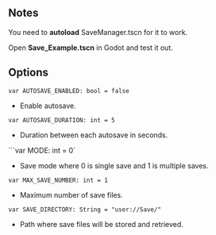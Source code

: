 ## Notes
You need to **autoload** SaveManager.tscn for it to work.

Open **Save_Example.tscn** in Godot and test it out.

## Options
```var AUTOSAVE_ENABLED: bool = false```
- Enable autosave.

```var AUTOSAVE_DURATION: int = 5```
- Duration between each autosave in seconds.

```var MODE: int = 0`
- Save mode where 0 is single save and 1 is multiple saves.

```var MAX_SAVE_NUMBER: int = 1```
- Maximum number of save files.

```var SAVE_DIRECTORY: String = "user://Save/"```
- Path where save files will be stored and retrieved.

